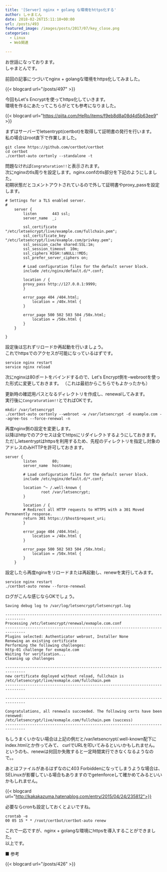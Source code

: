 ```yaml
---
title: '[Server] nginx + golang な環境をhttps化する'
author: しゃまとん
date: 2018-02-26T15:11:10+00:00
url: /posts/493
featured_image: /images/posts/2017/07/key_close.png
categories:
  - Linux
  - Web関連

---
```

お世話になっております。  
しゃまとんです。

前回の記事につづいてnginx + golangな環境をhttps化してみました。

{{< blogcard url="/posts/497" >}}

今回もLet's Encryptを使ってhttps化していきます。  
環境を作るにあたってこちらがとても参考になりました。

{{< blogcard url="https://qiita.com/HeRo/items/f9eb8d8a08d4d5b63ee9" >}}

まずはサーバーでletsentrypt(certbot)を取得して証明書の発行を行います。  
私の場合はroot直下で作業しました。

```shell
git clone https://github.com/certbot/certbot
cd certbot
./certbot-auto certonly --standalone -t
```

問題なければ`Congraturation!!`と表示されます。  
次にnginxのtls周りを設定します。nginx.confのtls部分を下記のようにしました。  
初期状態だとコメントアウトされているので外して証明書やproxy_passを設定します。

```text
# Settings for a TLS enabled server.
#
    server {
        listen       443 ssl;
        server_name  _;

        ssl_certificate "/etc/letsencrypt/live/example.com/fullchain.pem";
        ssl_certificate_key "/etc/letsencrypt/live/example.com/privkey.pem";
        ssl_session_cache shared:SSL:1m;
        ssl_session_timeout  10m;
        ssl_ciphers HIGH:!aNULL:!MD5;
        ssl_prefer_server_ciphers on;

        # Load configuration files for the default server block.
        include /etc/nginx/default.d/*.conf;

        location / {
        proxy_pass http://127.0.0.1:9999;
        }

        error_page 404 /404.html;
            location = /40x.html {
        }

        error_page 500 502 503 504 /50x.html;
            location = /50x.html {
        }
    }

}
```

設定後は忘れずリロードか再起動を行いましょう。  
これでhttpsでのアクセスが可能になっているはずです。

```shell
service nginx restart
service nginx reload
```

次にnginxは80ポートをバインドするので、Let's Encrypt側を–webrootを使った形式に変更しておきます。
（これは最初からこちらでもよかったかも）

更新時の確認用パスとなるディレクトリを作成し、renewalしてみます。  
実行後に`Congraturation!!`とでればOKです。

```shell
mkdir /var/letsencrypt
./certbot-auto certonly --webroot -w /var/letsencrypt -d example.com --agree-tos --force-renewal -n
```

再度nginx側の設定を変更します。  
以降はhttpでのアクセスは全てhttpsにリダイレクトするようにしておきます。  
ただしletsentryptはhttpsを利用するため、先程のディレクトリを指定し対象のアドレスのみHTTPを許可しておきます。

```text
server {
        listen       80;
        server_name  hostname;

        # Load configuration files for the default server block.
        include /etc/nginx/default.d/*.conf;

        location ^~ /.well-known {
                root /var/letsencrypt;
        }

        location / {
        # Redirect all HTTP requests to HTTPS with a 301 Moved Permanently response.
        return 301 https://$host$request_uri;
        }

        error_page 404 /404.html;
            location = /40x.html {
        }

        error_page 500 502 503 504 /50x.html;
            location = /50x.html {
        }
    }
```

設定したら再度nginxをリロードまたは再起動し、renewを実行してみます。

```shell
service nginx restart
./certbot-auto renew --force-renewal
```

ログがこんな感じならOKでしょう。

```text
Saving debug log to /var/log/letsencrypt/letsencrypt.log

-------------------------------------------------------------------------------
Processing /etc/letsencrypt/renewal/exmaple.com.conf
-------------------------------------------------------------------------------
Plugins selected: Authenticator webroot, Installer None
Renewing an existing certificate
Performing the following challenges:
http-01 challenge for exmaple.com
Waiting for verification...
Cleaning up challenges

-------------------------------------------------------------------------------
new certificate deployed without reload, fullchain is
/etc/letsencrypt/live/exmaple.com/fullchain.pem
-------------------------------------------------------------------------------

-------------------------------------------------------------------------------

Congratulations, all renewals succeeded. The following certs have been renewed:
/etc/letsencrypt/live/exmaple.com/fullchain.pem (success)
-------------------------------------------------------------------------------
```

もしうまくいかない場合は上記の例だと/var/letsencrypt/.well-known配下にindex.htmlとか作ってみて、
curlでURLを叩いてみるといいかもしれません。  
というのも、renewは何回か失敗すると一定時間実行できなくなるようなので。。

あとはファイルがあるはずなのに403 Forbiddenになってしまうような場合は、
SELinuxが影響している場合もありますのでgetenforceして確かめてみるといいかもしれません。

{{< blogcard url="http://kakakazuma.hatenablog.com/entry/2015/04/24/235812">}}

必要ならcronも設定しておくとよいですね。

```shell
crontab -e
00 05 15 * * /root/certbot/certbot-auto renew
```

これで一応ですが、nginx + golangな環境にhttpsを導入することができました。  
以上です。

■ 参考

{{< blogcard url="/posts/426" >}}